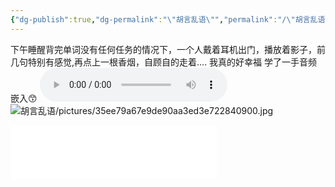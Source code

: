 ```yaml
---
{"dg-publish":true,"dg-permalink":"\"胡言乱语\"","permalink":"/\"胡言乱语\"/","dgPassFrontmatter":true,"created":"2024-01-28T00:42:27.126+08:00","updated":"2024-01-28T01:08:43.481+08:00"}
---
```


下午睡醒背完单词没有任何任务的情况下，一个人戴着耳机出门，播放着影子，前几句特别有感觉,再点上一根香烟，自顾自的走着.... 我真的好幸福
学了一手音频嵌入😙
![audio](胡言乱语/影子.m4a)
![胡言乱语/pictures/35ee79a67e9de90aa3ed3e722840900.jpg](/img/user/%E8%83%A1%E8%A8%80%E4%B9%B1%E8%AF%AD/pictures/35ee79a67e9de90aa3ed3e722840900.jpg)









<iframe frameborder="no" border="0" marginwidth="0" marginheight="0" width=330 height=86 src="//music.163.com/outchain/player?type=2&id=393697&auto=1&height=66"> </iframe>




